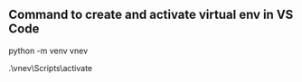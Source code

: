 ## Command to create and activate virtual env in VS Code

python -m venv vnev

.\vnev\Scripts\activate

